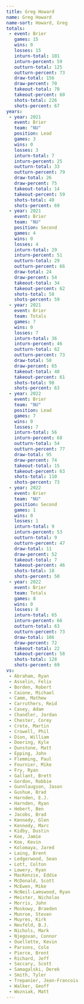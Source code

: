 ```yaml
---
title: Greg Howard
name: Greg Howard
name-sort: Howard, Greg
totals:
 - event: Brier
   games: 15
   wins: 0
   losses: 15
   inturn-total: 101
   inturn-percent: 59
   outturn-total: 125
   outturn-percent: 73
   draw-total: 156
   draw-percent: 70
   takeout-total: 70
   takeout-percent: 60
   shots-total: 226
   shots-percent: 67
years:
 - year: 2021
   event: Brier
   team: "NU"
   position: Lead
   games: 3
   wins: 0
   losses: 3
   inturn-total: 7
   inturn-percent: 25
   outturn-total: 33
   outturn-percent: 79
   draw-total: 26
   draw-percent: 75
   takeout-total: 14
   takeout-percent: 59
   shots-total: 40
   shots-percent: 69
 - year: 2021
   event: Brier
   team: "NU"
   position: Second
   games: 4
   wins: 0
   losses: 4
   inturn-total: 29
   inturn-percent: 51
   outturn-total: 29
   outturn-percent: 66
   draw-total: 24
   draw-percent: 54
   takeout-total: 34
   takeout-percent: 62
   shots-total: 58
   shots-percent: 59
 - year: 2021
   event: Brier
   team: Totals
   games: 7
   wins: 0
   losses: 7
   inturn-total: 36
   inturn-percent: 46
   outturn-total: 62
   outturn-percent: 73
   draw-total: 50
   draw-percent: 65
   takeout-total: 48
   takeout-percent: 61
   shots-total: 98
   shots-percent: 63
 - year: 2022
   event: Brier
   team: "NU"
   position: Lead
   games: 7
   wins: 0
   losses: 7
   inturn-total: 56
   inturn-percent: 68
   outturn-total: 54
   outturn-percent: 77
   draw-total: 95
   draw-percent: 74
   takeout-total: 15
   takeout-percent: 63
   shots-total: 110
   shots-percent: 73
 - year: 2022
   event: Brier
   team: "NU"
   position: Second
   games: 1
   wins: 0
   losses: 1
   inturn-total: 9
   inturn-percent: 53
   outturn-total: 9
   outturn-percent: 47
   draw-total: 11
   draw-percent: 52
   takeout-total: 7
   takeout-percent: 46
   shots-total: 18
   shots-percent: 50
 - year: 2022
   event: Brier
   team: Totals
   games: 8
   wins: 0
   losses: 8
   inturn-total: 65
   inturn-percent: 66
   outturn-total: 63
   outturn-percent: 73
   draw-total: 106
   draw-percent: 72
   takeout-total: 22
   takeout-percent: 58
   shots-total: 128
   shots-percent: 69
vs:
 - Abraham, Ryan
 - Asselin, Felix
 - Borden, Robert
 - Caione, Michael
 - Camm, Mathew
 - Carruthers, Reid
 - Casey, Adam
 - Chandler, Jordan
 - Chester, Corey
 - Crete, Martin
 - Crowell, Phil
 - Dion, William
 - Doering, Kyle
 - Dunstone, Matt
 - Epping, John
 - Flemming, Paul
 - Fournier, Mike
 - Fry, Ryan
 - Gallant, Brett
 - Gordon, Robbie
 - Gunnlaugson, Jason
 - Gushue, Brad
 - Harnden, E.J.
 - Harnden, Ryan
 - Hebert, Ben
 - Jacobs, Brad
 - Kennedy, Glen
 - Kennedy, Marc
 - Kidby, Dustin
 - Koe, Jamie
 - Koe, Kevin
 - Kolomaya, Jared
 - Laing, Brent
 - Ledgerwood, Sean
 - Lott, Colton
 - Lowery, Ryan
 - MacKenzie, Eddie
 - McDonald, Scott
 - McEwen, Mike
 - NcNeil-Lamswood, Ryan
 - Meister, Nicholas
 - Morris, John
 - Moskowy, Braeden
 - Munroe, Steven
 - Muyres, Kirk
 - Neufeld, B.J.
 - Nichols, Mark
 - Njegovan, Connor
 - Ouellette, Kevin
 - Parsons, Cole
 - Pierce, Brent
 - Richard, Jeff
 - Saccary, Scott
 - Samagalski, Derek
 - Smith, Tyler
 - Trepanier, Jean-Francois
 - Walker, Geoff
 - Wozniak, Matt
---
```

